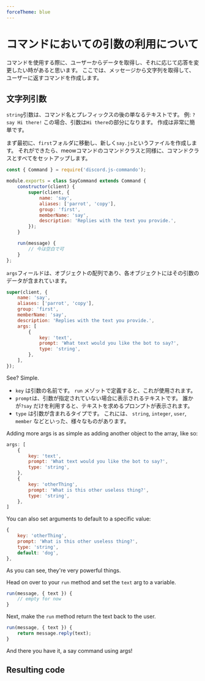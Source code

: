 ```yaml
---
forceTheme: blue
---
```


# コマンドにおいての引数の利用について

コマンドを使用する際に、ユーザーからデータを取得し、それに応じて応答を変更したい時があると思います。 ここでは、メッセージから文字列を取得して、ユーザーに返すコマンドを作成します。

## 文字列引数

`string`引数は、コマンド名とプレフィックスの後の単なるテキストです。 例: `?say Hi there!` この場合、引数は`Hi there`の部分になります。 作成は非常に簡単です。

まず最初に、`first`フォルダに移動し、新しく`say.js`というファイルを作成します。 それができたら、meowコマンドのコマンドクラスと同様に、コマンドクラスとすべてをセットアップします。

```js
const { Command } = require('discord.js-commando');

module.exports = class SayCommand extends Command {
    constructor(client) {
        super(client, {
            name: 'say',
            aliases: ['parrot', 'copy'],
            group: 'first',
            memberName: 'say',
            description: 'Replies with the text you provide.',
        });
    }

    run(message) {
        // 今は空白で可
    }
};
```

`args`フィールドは、オブジェクトの配列であり、各オブジェクトにはその引数のデータが含まれています。

```js
super(client, {
    name: 'say',
    aliases: ['parrot', 'copy'],
    group: 'first',
    memberName: 'say',
    description: 'Replies with the text you provide.',
    args: [
        {
            key: 'text',
            prompt: 'What text would you like the bot to say?',
            type: 'string',
        },
    ],
});
```

See? Simple.

- `key` は引数の名前です。 `run` メゾットで定義すると、これが使用されます。
- ` prompt `は、引数が指定されていない場合に表示されるテキストです。 誰かが`?say` だけを利用すると、テキストを求めるプロンプトが表示されます。
- `type` は引数が含まれるタイプです。 これには、 `string`, `integer`, `user`, `member` などといった、様々なものがあります。

Adding more args is as simple as adding another object to the array, like so:

```js
args: [
    {
        key: 'text',
        prompt: 'What text would you like the bot to say?',
        type: 'string',
    },
    {
        key: 'otherThing',
        prompt: 'What is this other useless thing?',
        type: 'string',
    },
]
```

You can also set arguments to default to a specific value:

```js
{
    key: 'otherThing',
    prompt: 'What is this other useless thing?',
    type: 'string',
    default: 'dog',
},
```

As you can see, they're very powerful things.

Head on over to your `run` method and set the `text` arg to a variable.

```js
run(message, { text }) {
    // empty for now
}
```

Next, make the `run` method return the text back to the user.

```js
run(message, { text }) {
    return message.reply(text);
}
```

And there you have it, a say command using args!

## Resulting code

<resulting-code />
